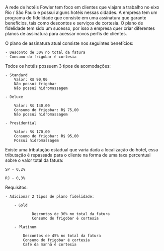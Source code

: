 A rede de hotéis Fowler tem foco em clientes que viajam a trabalho no eixo Rio / São Paulo e possui alguns hotéis nessas cidades. A empresa tem um programa de fidelidade que consiste em uma assinatura que garante benefícios, tais como descontos e serviços de cortesia. O plano de fidelidade tem sido um sucesso, por isso a empresa quer criar diferentes planos de assinatura para acessar novos perfis de clientes.

O plano de assinatura atual consiste nos seguintes benefícios:

	- Desconto de 30% no total da fatura
	- Consumo do frigobar é cortesia

Todos os hotéis possuem 3 tipos de acomodações:

	- Standard
		Valor: R$ 90,00
		Não possui frigobar
		Não possui hidromassagem

	- Deluxe

		Valor: R$ 140,00
		Consumo do frigobar: R$ 75,00
		Não possui hidromassagem

	- Presidential

		Valor: R$ 170,00
		Consumo do frigobar: R$ 95,00
		Possui hidromassagem

Existe uma tributação estadual que varia dada a localização do hotel, essa tributação é repassada para o cliente na forma de uma taxa percentual sobre o valor total da fatura:

	SP - 0,2%

	RJ - 0,3%


Requisitos:

	- Adicionar 2 tipos de plano fidelidade:
	
		- Gold

    			Descontos de 30% no total da fatura
    			Consumo do frigobar é cortesia

		- Platinum

			Descontos de 45% no total da fatura
			Consumo do frigobar é cortesia
			Café da manhã é cortesia
